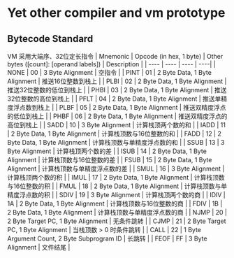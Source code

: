 # Yet other compiler and vm prototype
## Bytecode Standard
VM 采用大端序、32位定长指令
| Mnemonic | Opcode (in hex, 1 byte) | Other bytes ([count]: [operand labels]) | Description |
| ---- | ---- | ---- | ----|
| NONE | 00 | 3 Byte Alignment | 空指令 |
| PINT | 01 | 2 Byte Data, 1 Byte Alignment | 推送16位整数到栈上 |
| PLBI | 02 | 2 Byte Data, 1 Byte Alignment | 推送32位整数的低位到栈上 |
| PHBI | 03 | 2 Byte Data, 1 Byte Alignment | 推送32位整数的高位到栈上 |
| PFLT | 04 | 2 Byte Data, 1 Byte Alignment | 推送单精度浮点数到栈上 |
| PLBF | 05 | 2 Byte Data, 1 Byte Alignment | 推送双精度浮点的低位到栈上 |
| PHBF | 06 | 2 Byte Data, 1 Byte Alignment | 推送双精度浮点的高位到栈上 |
| SADD | 10 | 3 Byte Alignment | 计算栈顶两个数的和 |
| IADD | 11 | 2 Byte Data, 1 Byte Alignment | 计算栈顶数与16位整数的和 |
| FADD | 12 | 2 Byte Data, 1 Byte Alignment | 计算栈顶数与单精度浮点数的和 |
| SSUB | 13 | 3 Byte Alignment | 计算栈顶两个数的差 |
| ISUB | 14 | 2 Byte Data, 1 Byte Alignment | 计算栈顶数与16位整数的差 |
| FSUB | 15 | 2 Byte Data, 1 Byte Alignment | 计算栈顶数与单精度浮点数的差 |
| SMUL | 16 | 3 Byte Alignment | 计算栈顶两个数的积 |
| IMUL | 17 | 2 Byte Data, 1 Byte Alignment | 计算栈顶数与16位整数的积 |
| FMUL | 18 | 2 Byte Data, 1 Byte Alignment | 计算栈顶数与单精度浮点数的积 |
| SDIV | 19 | 3 Byte Alignment | 计算栈顶两个数的商 |
| IDIV | 1A | 2 Byte Data, 1 Byte Alignment | 计算栈顶数与16位整数的商 |
| FDIV | 1B | 2 Byte Data, 1 Byte Alignment | 计算栈顶数与单精度浮点数的商 |
| NJMP | 20 | 2 Byte Target PC, 1 Byte Alignment | 无条件跳转 |
| CJMP | 21 | 2 Byte Target PC, 1 Byte Alignment | 当栈顶数 > 0 时条件跳转 |
| CALL | 22 | 1 Byte Argument Count, 2 Byte Subprogram ID | 长跳转 |
| FEOF | FF | 3 Byte Alignment | 文件结尾 |
